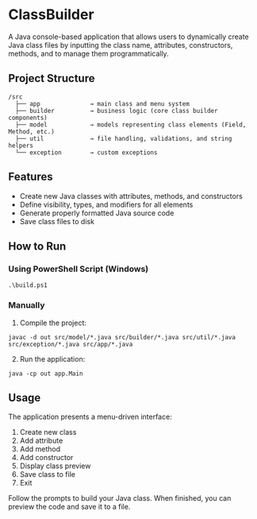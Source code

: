 # ClassBuilder

A Java console-based application that allows users to dynamically create Java class files by inputting the class name, attributes, constructors, methods, and to manage them programmatically.

## Project Structure

```
/src
  ├── app              → main class and menu system
  ├── builder          → business logic (core class builder components)
  ├── model            → models representing class elements (Field, Method, etc.)
  ├── util             → file handling, validations, and string helpers
  └── exception        → custom exceptions
```

## Features

- Create new Java classes with attributes, methods, and constructors
- Define visibility, types, and modifiers for all elements
- Generate properly formatted Java source code
- Save class files to disk

## How to Run

### Using PowerShell Script (Windows)

```
.\build.ps1
```

### Manually

1. Compile the project:
```
javac -d out src/model/*.java src/builder/*.java src/util/*.java src/exception/*.java src/app/*.java
```

2. Run the application:
```
java -cp out app.Main
```

## Usage

The application presents a menu-driven interface:

1. Create new class
2. Add attribute
3. Add method
4. Add constructor
5. Display class preview
6. Save class to file
7. Exit

Follow the prompts to build your Java class. When finished, you can preview the code and save it to a file. 